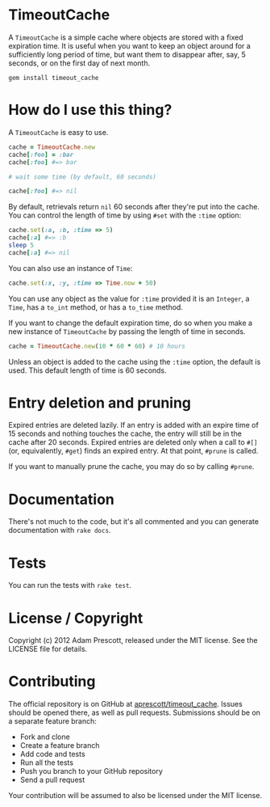# TimeoutCache

A `TimeoutCache` is a simple cache where objects are stored with a fixed expiration time. It is useful when you want to keep an object around for a sufficiently long period of time, but want them to disappear after, say, 5 seconds, or on the first day of next month.

```
gem install timeout_cache
```

# How do I use this thing?

A `TimeoutCache` is easy to use.

```ruby
cache = TimeoutCache.new
cache[:foo] = :bar
cache[:foo] #=> bar

# wait some time (by default, 60 seconds)

cache[:foo] #=> nil
```

By default, retrievals return `nil` 60 seconds after they're put into the cache. You can control the length of time by using `#set` with the `:time` option:

```ruby
cache.set(:a, :b, :time => 5)
cache[:a] #=> :b
sleep 5
cache[:a] #=> nil
```

You can also use an instance of `Time`:

```ruby
cache.set(:x, :y, :time => Time.now + 50)
```

You can use any object as the value for `:time` provided it is an `Integer`, a `Time`, has a `to_int` method, or has a `to_time` method.

If you want to change the default expiration time, do so when you make a new instance of `TimeoutCache` by passing the length of time in seconds.

```ruby
cache = TimeoutCache.new(10 * 60 * 60) # 10 hours
```

Unless an object is added to the cache using the `:time` option, the default is used. This default length of time is 60 seconds.

# Entry deletion and pruning

Expired entries are deleted lazily. If an entry is added with an expire time of 15 seconds and nothing touches the cache, the entry will still be in the cache after 20 seconds. Expired entries are deleted only when a call to `#[]` (or, equivalently, `#get`) finds an expired entry. At that point, `#prune` is called.

If you want to manually prune the cache, you may do so by calling `#prune`.

# Documentation

There's not much to the code, but it's all commented and you can generate documentation with `rake docs`.

# Tests

You can run the tests with `rake test`.

# License / Copyright

Copyright (c) 2012 Adam Prescott, released under the MIT license. See the LICENSE file for details.

# Contributing

The official repository is on GitHub at [aprescott/timeout_cache](https://github.com/aprescott/timeout_cache). Issues should be opened there, as well as pull requests. Submissions should be on a separate feature branch:

* Fork and clone
* Create a feature branch
* Add code and tests
* Run all the tests
* Push you branch to your GitHub repository
* Send a pull request

Your contribution will be assumed to also be licensed under the MIT license.

